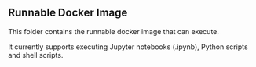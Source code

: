## Runnable Docker Image

This folder contains the runnable docker image that can execute.

It currently supports executing Jupyter notebooks (.ipynb), Python scripts and shell scripts.
